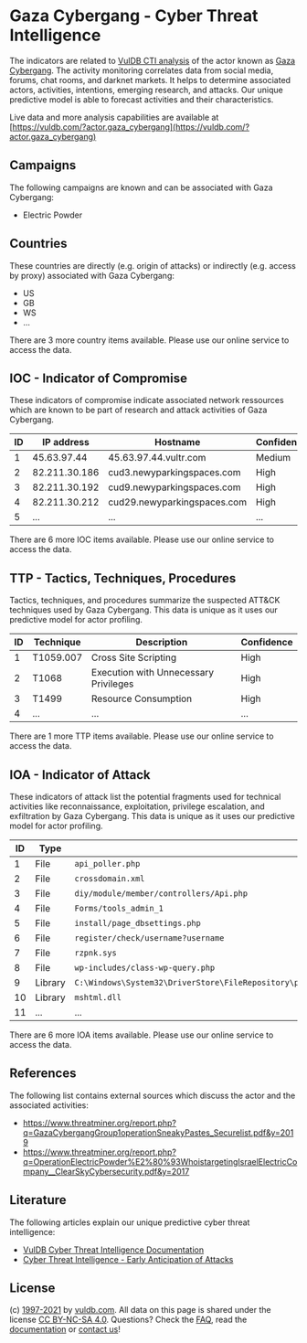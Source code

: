 # Gaza Cybergang - Cyber Threat Intelligence

The indicators are related to [VulDB CTI analysis](https://vuldb.com/?doc.cti) of the actor known as [Gaza Cybergang](https://vuldb.com/?actor.gaza_cybergang). The activity monitoring correlates data from social media, forums, chat rooms, and darknet markets. It helps to determine associated actors, activities, intentions, emerging research, and attacks. Our unique predictive model is able to forecast activities and their characteristics.

Live data and more analysis capabilities are available at [https://vuldb.com/?actor.gaza_cybergang](https://vuldb.com/?actor.gaza_cybergang)

## Campaigns

The following campaigns are known and can be associated with Gaza Cybergang:

* Electric Powder

## Countries

These countries are directly (e.g. origin of attacks) or indirectly (e.g. access by proxy) associated with Gaza Cybergang:

* US
* GB
* WS
* ...

There are 3 more country items available. Please use our online service to access the data.

## IOC - Indicator of Compromise

These indicators of compromise indicate associated network ressources which are known to be part of research and attack activities of Gaza Cybergang.

ID | IP address | Hostname | Confidence
-- | ---------- | -------- | ----------
1 | 45.63.97.44 | 45.63.97.44.vultr.com | Medium
2 | 82.211.30.186 | cud3.newyparkingspaces.com | High
3 | 82.211.30.192 | cud9.newyparkingspaces.com | High
4 | 82.211.30.212 | cud29.newyparkingspaces.com | High
5 | ... | ... | ...

There are 6 more IOC items available. Please use our online service to access the data.

## TTP - Tactics, Techniques, Procedures

Tactics, techniques, and procedures summarize the suspected ATT&CK techniques used by Gaza Cybergang. This data is unique as it uses our predictive model for actor profiling.

ID | Technique | Description | Confidence
-- | --------- | ----------- | ----------
1 | T1059.007 | Cross Site Scripting | High
2 | T1068 | Execution with Unnecessary Privileges | High
3 | T1499 | Resource Consumption | High
4 | ... | ... | ...

There are 1 more TTP items available. Please use our online service to access the data.

## IOA - Indicator of Attack

These indicators of attack list the potential fragments used for technical activities like reconnaissance, exploitation, privilege escalation, and exfiltration by Gaza Cybergang. This data is unique as it uses our predictive model for actor profiling.

ID | Type | Indicator | Confidence
-- | ---- | --------- | ----------
1 | File | `api_poller.php` | High
2 | File | `crossdomain.xml` | High
3 | File | `diy/module/member/controllers/Api.php` | High
4 | File | `Forms/tools_admin_1` | High
5 | File | `install/page_dbsettings.php` | High
6 | File | `register/check/username?username` | High
7 | File | `rzpnk.sys` | Medium
8 | File | `wp-includes/class-wp-query.php` | High
9 | Library | `C:\Windows\System32\DriverStore\FileRepository\prnms003.inf_amd64_4592475aca2acf83\Amd64\printconfig.dll` | High
10 | Library | `mshtml.dll` | Medium
11 | ... | ... | ...

There are 6 more IOA items available. Please use our online service to access the data.

## References

The following list contains external sources which discuss the actor and the associated activities:

* https://www.threatminer.org/report.php?q=GazaCybergangGroup1operationSneakyPastes_Securelist.pdf&y=2019
* https://www.threatminer.org/report.php?q=OperationElectricPowder%E2%80%93WhoistargetingIsraelElectricCompany__ClearSkyCybersecurity.pdf&y=2017

## Literature

The following articles explain our unique predictive cyber threat intelligence:

* [VulDB Cyber Threat Intelligence Documentation](https://vuldb.com/?doc.cti)
* [Cyber Threat Intelligence - Early Anticipation of Attacks](https://www.scip.ch/en/?labs.20201022)

## License

(c) [1997-2021](https://vuldb.com/?doc.changelog) by [vuldb.com](https://vuldb.com/?doc.about). All data on this page is shared under the license [CC BY-NC-SA 4.0](https://creativecommons.org/licenses/by-nc-sa/4.0/). Questions? Check the [FAQ](https://vuldb.com/?doc.faq), read the [documentation](https://vuldb.com/?doc) or [contact us](https://vuldb.com/?contact)!
